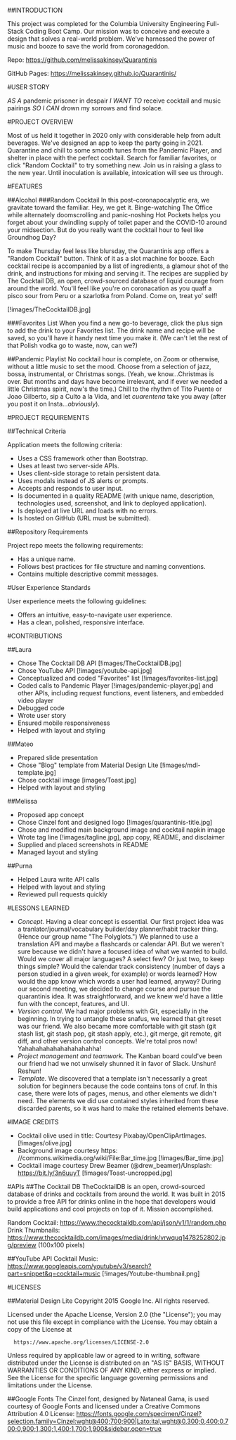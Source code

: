 ##INTRODUCTION

This project was completed for the Columbia University Engineering Full-Stack Coding Boot Camp. Our mission was to conceive and execute a design that solves a real-world problem. We've harnessed the power of music and booze to save the world from coronageddon.

Repo: https://github.com/melissakinsey/Quarantinis

GitHub Pages: https://melissakinsey.github.io/Quarantinis/

#USER STORY

*AS A* pandemic prisoner in despair 
*I WANT TO* receive cocktail and music pairings 
*SO I CAN* drown my sorrows and find solace.

#PROJECT OVERVIEW

Most of us held it together in 2020 only with considerable help from adult beverages. We've designed an app to keep the party going in 2021. Quarantine and chill to some smooth tunes from the Pandemic Player, and shelter in place with the perfect cocktail. Search for familiar favorites, or click "Random Cocktail" to try something new. Join us in raising a glass to the new year. Until inoculation is available, intoxication will see us through.

#FEATURES

##Alcohol
###Random Cocktail
In this post–coronapocalyptic era, we gravitate toward the familiar. Hey, we get it. Binge-watching The Office while alternately doomscrolling and panic-noshing Hot Pockets helps you forget about your dwindling supply of toilet paper and the COVID-10 around your midsection. But do you really want the cocktail hour to feel like Groundhog Day?

To make Thursday feel less like blursday, the Quarantinis app offers a "Random Cocktail" button. Think of it as a slot machine for booze. Each cocktail recipe is accompanied by a list of ingredients, a glamour shot of the drink, and instructions for mixing and serving it. The recipes are supplied by The Cocktail DB, an open, crowd-sourced database of liquid courage from around the world. You'll feel like you're on coronacation as you quaff a pisco sour from Peru or a szarlotka from Poland. Come on, treat yo' self! 

[!images/TheCocktailDB.jpg]

###Favorites List
When you find a new go-to beverage, click the plus sign to add the drink to your Favorites list. The drink name and recipe will be saved, so you'll have it handy next time you make it. (We can't let the rest of that Polish vodka go to waste, now, can we?)

##Pandemic Playlist
No cocktail hour is complete, on Zoom or otherwise, without a little music to set the mood. Choose from a selection of jazz, bossa, instrumental, or Christmas songs. (Yeah, we know...Christmas is over. But months and days have become irrelevant, and if ever we needed a little Christmas spirit, now's the time.) Chill to the rhythm of Tito Puente or Joao Gilberto, sip a Culto a la Vida, and let _cuarentena_ take you away (after you post it on Insta..._obviously_).

#PROJECT REQUIREMENTS

##Technical Criteria

Application meets the following criteria:
* Uses a CSS framework other than Bootstrap.
* Uses at least two server-side APIs.
* Uses client-side storage to retain persistent data.
* Uses modals instead of JS alerts or prompts.
* Accepts and responds to user input.
* Is documented in a quality README (with unique name, description, technologies used, screenshot, and link to deployed application).
* Is deployed at live URL and loads with no errors.
* Is hosted on GitHub (URL must be submitted).

##Repository Requirements

Project repo meets the following requirements:
* Has a unique name.
* Follows best practices for file structure and naming conventions.
* Contains multiple descriptive commit messages.

#User Experience Standards

User experience meets the following guidelines:
* Offers an intuitive, easy-to-navigate user experience.
* Has a clean, polished, responsive interface.

#CONTRIBUTIONS

##Laura

- Chose The Cocktail DB API [!images/TheCocktailDB.jpg]
- Chose YouTube API [!images/youtube-api.jpg]
- Conceptualized and coded "Favorites" list [!images/favorites-list.jpg]
- Coded calls to Pandemic Player [!images/pandemic-player.jpg] and other APIs, including request functions, event listeners, and embedded video player
- Debugged code
- Wrote user story
- Ensured mobile responsiveness
- Helped with layout and styling

##Mateo

- Prepared slide presentation
- Chose "Blog" template from Material Design Lite [!images/mdl-template.jpg]
- Chose cocktail image [images/Toast.jpg]
- Helped with layout and styling

##Melissa

- Proposed app concept
- Chose Cinzel font and designed logo [!images/quarantinis-title.jpg] 
- Chose and modified main background image and cocktail napkin image
- Wrote tag line [!images/tagline.jpg], app copy, README, and disclaimer
- Supplied and placed screenshots in README
- Managed layout and styling

##Purna

- Helped Laura write API calls
- Helped with layout and styling
- Reviewed pull requests quickly


#LESSONS LEARNED 
* *Concept.* Having a clear concept is essential. Our first project idea was a tranlator/journal/vocabulary builder/day planner/habit tracker thing. (Hence our group name "The Polyglots.") We planned to use a translation API and maybe a flashcards or calendar API. But we weren't sure because we didn't have a focused idea of what we wanted to build. Would we cover all major languages? A select few? Or just two, to keep things simple? Would the calendar track consistency (number of days a person studied in a given week, for example) or words learned? How would the app know which words a user had learned, anyway? During our second meeting, we decided to change course and pursue the quarantinis idea. It was straightforward, and we knew we'd have a little fun with the concept, features, and UI. 
* *Version control.* We had major problems with Git, especially in the beginning. In trying to untangle these snafus, we learned that git reset was our friend. We also became more comfortable with git stash (git stash list, git stash pop, git stash apply, etc.), git merge, git remote, git diff, and other version control concepts. We're total pros now! Yahahahahahahahahahahha!
* *Project management and teamwork.* The Kanban board could've been our friend had we not unwisely shunned it in favor of Slack. Unshun! Reshun! 
* *Template.* We discovered that a template isn't necessarily a great solution for beginners because the code contains tons of cruf. In this case, there were lots of pages, menus, and other elements we didn't need. The elements we did use contained styles inherited from these discarded parents, so it was hard to make the retained elements behave.

#IMAGE CREDITS

- Cocktail olive used in title: Courtesy Pixabay/OpenClipArtImages. [!images/olive.jpg]
- Background image courtesy https: //commons.wikimedia.org/wiki/File:Bar_time.jpg [!images/Bar_time.jpg]
- Cocktail image courtesy Drew Beamer (@drew_beamer)/Unsplash: https://bit.ly/3n6uuyT [!images/Toast-uncropped.jpg]

#APIs
##The Cocktail DB
TheCocktailDB is an open, crowd-sourced database of drinks and cocktails from around the world. It was built in 2015 to provide a free API for drinks online in the hope that developers would build applications and cool projects on top of it. Mission accomplished.

Random Cocktail: https://www.thecocktaildb.com/api/json/v1/1/random.php
Drink Thumbnails: https://www.thecocktaildb.com/images/media/drink/vrwquq1478252802.jpg/preview (100x100 pixels)

##YouTube API
Cocktail Music: https://www.googleapis.com/youtube/v3/search?part=snippet&q=cocktail+music [!images/Youtube-thumbnail.png]

#LICENSES

##Material Design Lite
Copyright 2015 Google Inc. All rights reserved.

Licensed under the Apache License, Version 2.0 (the "License");
you may not use this file except in compliance with the License.
You may obtain a copy of the License at

      https://www.apache.org/licenses/LICENSE-2.0

Unless required by applicable law or agreed to in writing, software
distributed under the License is distributed on an "AS IS" BASIS,
WITHOUT WARRANTIES OR CONDITIONS OF ANY KIND, either express or implied.
See the License for the specific language governing permissions and
limitations under the License.

##Google Fonts
The Cinzel font, designed by Nataneal Gama, is used courtesy of Google Fonts and licensed under a Creative Commons Attribution 4.0 License: https://fonts.google.com/specimen/Cinzel?selection.family=Cinzel:wght@400;700;900|Lato:ital,wght@0,300;0,400;0,700;0,900;1,300;1,400;1,700;1,900&sidebar.open=true
